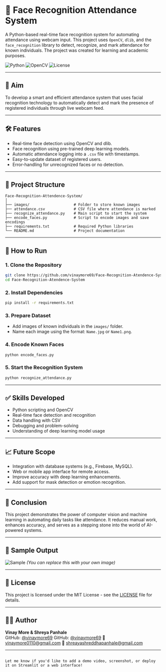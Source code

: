 
# 🧠 Face Recognition Attendance System

A Python-based real-time face recognition system for automating attendance using webcam input. This project uses `OpenCV`, `dlib`, and the `face_recognition` library to detect, recognize, and mark attendance for known individuals. The project was created for learning and academic purposes.

![Python](https://img.shields.io/badge/Python-3.8-blue)
![OpenCV](https://img.shields.io/badge/OpenCV-4.x-success)
![License](https://img.shields.io/badge/License-MIT-lightgrey)

---

## 🎯 Aim

To develop a smart and efficient attendance system that uses facial recognition technology to automatically detect and mark the presence of registered individuals through live webcam feed.

---

## 🛠️ Features

- Real-time face detection using OpenCV and dlib.
- Face recognition using pre-trained deep learning models.
- Automatic attendance logging into a `.csv` file with timestamps.
- Easy-to-update dataset of registered users.
- Error-handling for unrecognized faces or no detection.

---

## 📁 Project Structure

```
Face-Recognition-Attendence-System/
│
├── images/                    # Folder to store known images
├── attendance.csv             # CSV file where attendance is marked
├── recognize_attendance.py    # Main script to start the system
├── encode_faces.py            # Script to encode images and save encodings
├── requirements.txt           # Required Python libraries
└── README.md                  # Project documentation
```

---

## 🚀 How to Run

### 1. Clone the Repository
```bash
git clone https://github.com/vinaymore69/Face-Recognition-Atendence-System.git
cd Face-Recognition-Atendence-System
```

### 2. Install Dependencies
```bash
pip install -r requirements.txt
```

### 3. Prepare Dataset
- Add images of known individuals in the `images/` folder.  
- Name each image using the format: `Name.jpg` or `Name1.png`.

### 4. Encode Known Faces
```bash
python encode_faces.py
```

### 5. Start the Recognition System
```bash
python recognize_attendance.py
```

---

## ✅ Skills Developed

- Python scripting and OpenCV
- Real-time face detection and recognition
- Data handling with CSV
- Debugging and problem-solving
- Understanding of deep learning model usage

---

## 📈 Future Scope

- Integration with database systems (e.g., Firebase, MySQL).
- Web or mobile app interface for remote access.
- Improve accuracy with deep learning enhancements.
- Add support for mask detection or emotion recognition.

---

## 📌 Conclusion

This project demonstrates the power of computer vision and machine learning in automating daily tasks like attendance. It reduces manual work, enhances accuracy, and serves as a stepping stone into the world of AI-powered systems.

---

## 📸 Sample Output

![Sample]([https://user-images.githubusercontent.com/your_placeholder_here.png](https://github.com/vinaymore69/Face-Recognition-Atendence-System/blob/main/Screenshot%202025-04-15%20105037.png))  
*(You can replace this with your own image)*

---

## 🧾 License

This project is licensed under the MIT License - see the [LICENSE](LICENSE) file for details.

---

## 🙋‍♂️ Author

**Vinay More & Shreya Panhale**  
GitHub: [@vinaymore69](https://github.com/vinaymore69)
GitHub: [@vinaymore69](https://github.com/shreya0512panhale)
📧 [vinaymore0110@gmail.com](mailto:vinaymore0110@gmail.com)
📧 [shreayashreddhapanhale@gmail.com](mailto:shreyashreddhapanhale@gmail.com)  
  

---

```

Let me know if you'd like to add a demo video, screenshot, or deploy it on Streamlit or a web interface!
